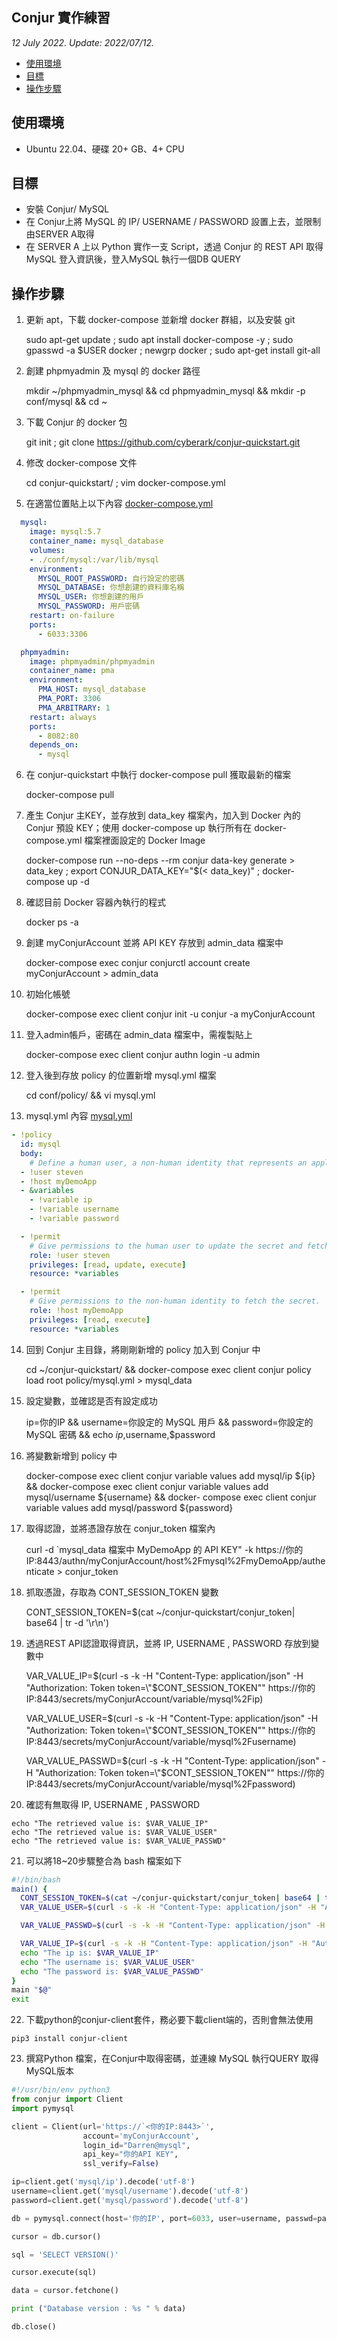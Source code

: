 ## Conjur 實作練習

*12 July 2022. Update: 2022/07/12.*

* [使用環境](#env)
* [目標](#target)
* [操作步驟](#procedure)

<h2 id="env">使用環境</h2>

* Ubuntu 22.04、硬碟 20+ GB、4+ CPU

<h2 id="target">目標</h2>

* 安裝 Conjur/ MySQL  
* 在 Conjur上將 MySQL 的 IP/ USERNAME / PASSWORD 設置上去，並限制由SERVER A取得  
* 在 SERVER A 上以 Python 實作一支 Script，透過 Conjur 的 REST API 取得MySQL 登入資訊後，登入MySQL 執行一個DB QUERY  

<h2 id="procedure">操作步驟</h2>

1. 更新 apt，下載 docker-compose 並新增 docker 群組，以及安裝 git

    sudo apt-get update ; sudo apt install docker-compose -y ; sudo gpasswd -a $USER docker ; newgrp docker ; sudo apt-get install git-all

2. 創建 phpmyadmin 及 mysql 的 docker 路徑

    mkdir ~/phpmyadmin_mysql && cd phpmyadmin_mysql && mkdir -p conf/mysql && cd ~

3. 下載 Conjur 的 docker 包

    git init ; git clone https://github.com/cyberark/conjur-quickstart.git

4. 修改 docker-compose 文件

    cd conjur-quickstart/ ; vim docker-compose.yml

5. 在適當位置貼上以下內容 [docker-compose.yml](https://github.com/StevenHsu22/Conjur)

```yml
  mysql:
    image: mysql:5.7
    container_name: mysql_database
    volumes:
    - ./conf/mysql:/var/lib/mysql
    environment:
      MYSQL_ROOT_PASSWORD: 自行設定的密碼
      MYSQL_DATABASE: 你想創建的資料庫名稱
      MYSQL_USER: 你想創建的用戶
      MYSQL_PASSWORD: 用戶密碼
    restart: on-failure
    ports:
      - 6033:3306

  phpmyadmin:
    image: phpmyadmin/phpmyadmin
    container_name: pma
    environment:
      PMA_HOST: mysql_database
      PMA_PORT: 3306
      PMA_ARBITRARY: 1
    restart: always
    ports:
      - 8082:80
    depends_on:
      - mysql
```

6. 在 conjur-quickstart 中執行 docker-compose pull 獲取最新的檔案

    docker-compose pull

7. 產生 Conjur 主KEY，並存放到 data_key 檔案內，加入到 Docker 內的 Conjur 預設 KEY；使用 docker-compose up 執行所有在 docker-compose.yml 檔案裡面設定的 Docker Image

    docker-compose run --no-deps --rm conjur data-key generate > data_key ; export CONJUR_DATA_KEY="$(< data_key)" ; docker-compose up -d


8. 確認目前 Docker 容器內執行的程式

    docker ps -a


9. 創建 myConjurAccount 並將 API KEY 存放到 admin_data 檔案中

    docker-compose exec conjur conjurctl account create myConjurAccount > admin_data


10. 初始化帳號

    docker-compose exec client conjur init -u conjur -a myConjurAccount

11. 登入admin帳戶，密碼在 admin_data 檔案中，需複製貼上

    docker-compose exec client conjur authn login -u admin

12. 登入後到存放 policy 的位置新增 mysql.yml 檔案

    cd conf/policy/ && vi mysql.yml

13. mysql.yml 內容 [mysql.yml](https://github.com/StevenHsu22/Conjur)

```yml
- !policy
  id: mysql
  body:
    # Define a human user, a non-human identity that represents an application, and a secret
  - !user steven
  - !host myDemoApp
  - &variables
    - !variable ip
    - !variable username
    - !variable password

  - !permit
    # Give permissions to the human user to update the secret and fetch the secret.
    role: !user steven
    privileges: [read, update, execute]
    resource: *variables

  - !permit
    # Give permissions to the non-human identity to fetch the secret.
    role: !host myDemoApp
    privileges: [read, execute]
    resource: *variables
```

14. 回到 Conjur 主目錄，將剛剛新增的 policy 加入到 Conjur 中

    cd ~/conjur-quickstart/ && docker-compose exec client conjur policy load root policy/mysql.yml > mysql_data


15. 設定變數，並確認是否有設定成功

    ip=你的IP && username=你設定的 MySQL 用戶 && password=你設定的 MySQL 密碼 && echo $ip,$username,$password


16. 將變數新增到 policy 中

    docker-compose exec client conjur variable values add mysql/ip ${ip} && docker-compose exec client conjur variable values add mysql/username ${username} && docker-     compose exec client conjur variable values add mysql/password ${password}


17. 取得認證，並將憑證存放在 conjur_token 檔案內

    curl -d `mysql_data 檔案中 MyDemoApp 的 API KEY" -k https://你的IP:8443/authn/myConjurAccount/host%2Fmysql%2FmyDemoApp/authenticate > conjur_token


18. 抓取憑證，存取為 CONT_SESSION_TOKEN 變數

    CONT_SESSION_TOKEN=$(cat ~/conjur-quickstart/conjur_token| base64 | tr -d '\r\n')                                                  


19. 透過REST API認證取得資訊，並將 IP, USERNAME , PASSWORD 存放到變數中

    VAR_VALUE_IP=$(curl -s -k -H "Content-Type: application/json" -H "Authorization: Token token=\"$CONT_SESSION_TOKEN\"" https://你的    IP:8443/secrets/myConjurAccount/variable/mysql%2Fip)


    VAR_VALUE_USER=$(curl -s -k -H "Content-Type: application/json" -H "Authorization: Token token=\"$CONT_SESSION_TOKEN\"" https://你的IP:8443/secrets/myConjurAccount/variable/mysql%2Fusername)


    VAR_VALUE_PASSWD=$(curl -s -k -H "Content-Type: application/json" -H "Authorization: Token token=\"$CONT_SESSION_TOKEN\"" https://你的IP:8443/secrets/myConjurAccount/variable/mysql%2Fpassword)


20. 確認有無取得 IP, USERNAME , PASSWORD
```linux
echo "The retrieved value is: $VAR_VALUE_IP"
echo "The retrieved value is: $VAR_VALUE_USER"
echo "The retrieved value is: $VAR_VALUE_PASSWD"
```

21. 可以將18~20步驟整合為 bash 檔案如下
```bash
#!/bin/bash
main() {
  CONT_SESSION_TOKEN=$(cat ~/conjur-quickstart/conjur_token| base64 | tr -d '\r\n')
  VAR_VALUE_USER=$(curl -s -k -H "Content-Type: application/json" -H "Authorization: Token token=\"$CONT_SESSION_TOKEN\"" https://`<你的IP:8443>`/secrets/myConjurAccount/variable/mysql%2Fusername)

  VAR_VALUE_PASSWD=$(curl -s -k -H "Content-Type: application/json" -H "Authorization: Token token=\"$CONT_SESSION_TOKEN\"" https://`<你的IP:8443>`/secrets/myConjurAccount/variable/mysql%2Fpassword)

  VAR_VALUE_IP=$(curl -s -k -H "Content-Type: application/json" -H "Authorization: Token token=\"$CONT_SESSION_TOKEN\"" https://`<你的IP:8443>`/secrets/myConjurAccount/variable/mysql%2Fip)
  echo "The ip is: $VAR_VALUE_IP"
  echo "The username is: $VAR_VALUE_USER"
  echo "The password is: $VAR_VALUE_PASSWD"
}
main "$@"
exit
```
22. 下載python的conjur-client套件，務必要下載client端的，否則會無法使用
```linux
pip3 install conjur-client
```

23. 撰寫Python 檔案，在Conjur中取得密碼，並連線 MySQL 執行QUERY 取得MySQL版本
```python
#!/usr/bin/env python3
from conjur import Client
import pymysql

client = Client(url='https://`<你的IP:8443>`',
                account='myConjurAccount',
                login_id="Darren@mysql",
                api_key="你的API KEY",
                ssl_verify=False)

ip=client.get('mysql/ip').decode('utf-8')
username=client.get('mysql/username').decode('utf-8')
password=client.get('mysql/password').decode('utf-8')

db = pymysql.connect(host='你的IP', port=6033, user=username, passwd=password, db='test', charset='utf8')

cursor = db.cursor()

sql = 'SELECT VERSION()'

cursor.execute(sql)

data = cursor.fetchone()

print ("Database version : %s " % data)

db.close()
```
